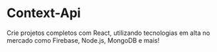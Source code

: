 # Context-Api
 Crie projetos completos com React, utilizando tecnologias em alta no mercado como Firebase, Node.js, MongoDB e mais!

